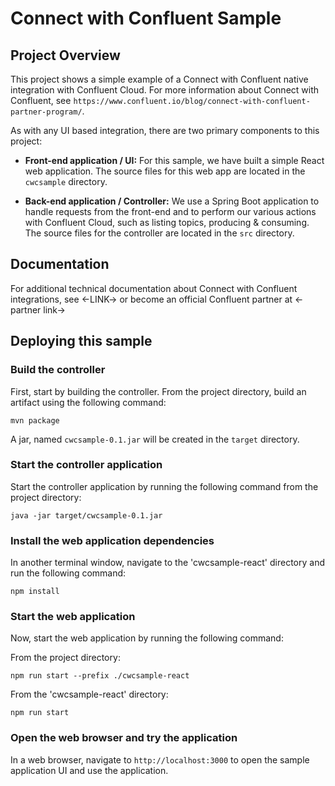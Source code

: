 # Connect with Confluent Sample

## Project Overview

This project shows a simple example of a Connect with Confluent native integration with Confluent Cloud. 
For more information about Connect with Confluent, see `https://www.confluent.io/blog/connect-with-confluent-partner-program/`. 

As with any UI based integration, there are two primary components to this project: 

- **Front-end application / UI:** For this sample, we have built a simple React web application. The source files for this web app are located in the `cwcsample` directory. 

- **Back-end application / Controller:** We use a Spring Boot application to handle requests from the front-end and to perform our various actions with Confluent Cloud, such as listing topics, producing & consuming. The source files for the controller are located in the `src` directory. 

## Documentation

For additional technical documentation about Connect with Confluent integrations, see <-LINK-> or become an official Confluent partner at <-partner link->

## Deploying this sample

### Build the controller

First, start by building the controller. From the project directory, build an artifact using the following command:

`mvn package`

A jar, named `cwcsample-0.1.jar` will be created in the `target` directory. 

### Start the controller application

Start the controller application by running the following command from the project directory:

`java -jar target/cwcsample-0.1.jar`

### Install the web application dependencies

In another terminal window, navigate to the 'cwcsample-react' directory and run the following command: 

`npm install`

### Start the web application

Now, start the web application by running the following command: 

From the project directory: 

`npm run start --prefix ./cwcsample-react`

From the 'cwcsample-react' directory: 

`npm run start`

### Open the web browser and try the application

In a web browser, navigate to `http://localhost:3000` to open the sample application UI and use the application. 
